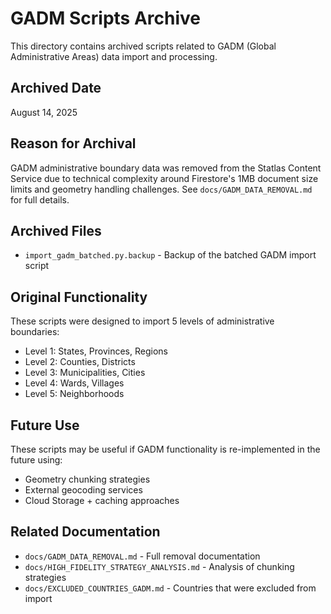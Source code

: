 # GADM Scripts Archive

This directory contains archived scripts related to GADM (Global Administrative Areas) data import and processing.

## Archived Date
August 14, 2025

## Reason for Archival
GADM administrative boundary data was removed from the Statlas Content Service due to technical complexity around Firestore's 1MB document size limits and geometry handling challenges. See `docs/GADM_DATA_REMOVAL.md` for full details.

## Archived Files
- `import_gadm_batched.py.backup` - Backup of the batched GADM import script

## Original Functionality
These scripts were designed to import 5 levels of administrative boundaries:
- Level 1: States, Provinces, Regions
- Level 2: Counties, Districts  
- Level 3: Municipalities, Cities
- Level 4: Wards, Villages
- Level 5: Neighborhoods

## Future Use
These scripts may be useful if GADM functionality is re-implemented in the future using:
- Geometry chunking strategies
- External geocoding services
- Cloud Storage + caching approaches

## Related Documentation
- `docs/GADM_DATA_REMOVAL.md` - Full removal documentation
- `docs/HIGH_FIDELITY_STRATEGY_ANALYSIS.md` - Analysis of chunking strategies
- `docs/EXCLUDED_COUNTRIES_GADM.md` - Countries that were excluded from import


